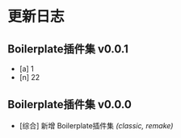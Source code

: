 # 更新日志

## Boilerplate插件集 v0.0.1

* [a] 1
* [n] 22

## Boilerplate插件集 v0.0.0

* [综合] 新增 Boilerplate插件集 *(classic, remake)*
